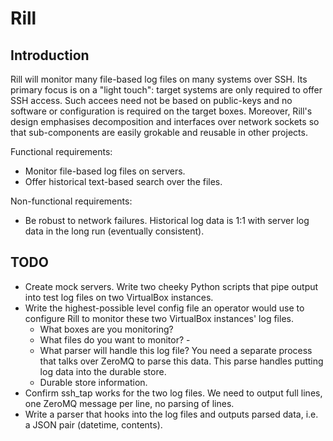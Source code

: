 Rill
====

Introduction
------------

Rill will monitor many file-based log files on many systems over SSH. Its primary focus is on a "light touch": target systems are only required to offer SSH access. Such accees need not be based on public-keys and no software or configuration is required on the target boxes.  Moreover, Rill's design emphasises decomposition and interfaces over network sockets so that sub-components are easily grokable and reusable in other projects.

Functional requirements:
-   Monitor file-based log files on servers.
-   Offer historical text-based search over the files.

Non-functional requirements:
-   Be robust to network failures. Historical log data is 1:1 with server log data in the long run (eventually consistent).

TODO
----

-   Create mock servers. Write two cheeky Python scripts that pipe output into test log files on two VirtualBox instances.
-   Write the highest-possible level config file an operator would use to configure Rill to monitor these two VirtualBox instances' log files.
    -   What boxes are you monitoring?
    -   What files do you want to monitor?    -   
    -   What parser will handle this log file? You need a separate process that talks over ZeroMQ to parse this data. This parse handles putting log data into the durable store.
    -   Durable store information.
-   Confirm ssh_tap works for the two log files. We need to output full lines, one ZeroMQ message per line, no parsing of lines.
-   Write a parser that hooks into the log files and outputs parsed data, i.e. a JSON pair (datetime, contents).

